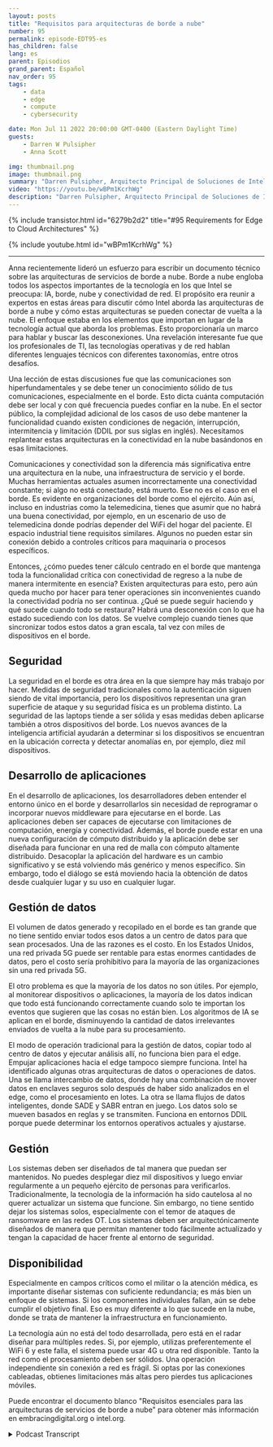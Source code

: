 ```yaml
---
layout: posts
title: "Requisitos para arquitecturas de borde a nube"
number: 95
permalink: episode-EDT95-es
has_children: false
lang: es
parent: Episodios
grand_parent: Español
nav_order: 95
tags:
    - data
    - edge
    - compute
    - cybersecurity

date: Mon Jul 11 2022 20:00:00 GMT-0400 (Eastern Daylight Time)
guests:
    - Darren W Pulsipher
    - Anna Scott

img: thumbnail.png
image: thumbnail.png
summary: "Darren Pulsipher, Arquitecto Principal de Soluciones de Intel, y la Dra. Anna Scott, Arquitecta Principal de Edge, Sector Público, discuten los requisitos esenciales para las arquitecturas de servicios desde el borde hasta la nube."
video: "https://youtu.be/wBPm1KcrhWg"
description: "Darren Pulsipher, Arquitecto Principal de Soluciones de Intel, y la Dra. Anna Scott, Arquitecta Principal de Edge, Sector Público, discuten los requisitos esenciales para las arquitecturas de servicios desde el borde hasta la nube."
---
```


<div>
{% include transistor.html id="6279b2d2" title="#95 Requirements for Edge to Cloud Architectures" %}

{% include youtube.html id="wBPm1KcrhWg" %}
</div>

---

Anna recientemente lideró un esfuerzo para escribir un documento técnico sobre las arquitecturas de servicios de borde a nube. Borde a nube engloba todos los aspectos importantes de la tecnología en los que Intel se preocupa: IA, borde, nube y conectividad de red. El propósito era reunir a expertos en estas áreas para discutir cómo Intel aborda las arquitecturas de borde a nube y cómo estas arquitecturas se pueden conectar de vuelta a la nube. El enfoque estaba en los elementos que importan en lugar de la tecnología actual que aborda los problemas. Esto proporcionaría un marco para hablar y buscar las desconexiones. Una revelación interesante fue que los profesionales de TI, las tecnologías operativas y de red hablan diferentes lenguajes técnicos con diferentes taxonomías, entre otros desafíos.

Una lección de estas discusiones fue que las comunicaciones son hiperfundamentales y se debe tener un conocimiento sólido de tus comunicaciones, especialmente en el borde. Esto dicta cuánta computación debe ser local y con qué frecuencia puedes confiar en la nube. En el sector público, la complejidad adicional de los casos de uso debe mantener la funcionalidad cuando existen condiciones de negación, interrupción, intermitencia y limitación (DDIL por sus siglas en inglés). Necesitamos replantear estas arquitecturas en la conectividad en la nube basándonos en esas limitaciones.

Comunicaciones y conectividad son la diferencia más significativa entre una arquitectura en la nube, una infraestructura de servicio y el borde. Muchas herramientas actuales asumen incorrectamente una conectividad constante; si algo no está conectado, está muerto. Ese no es el caso en el borde. Es evidente en organizaciones del borde como el ejército. Aún así, incluso en industrias como la telemedicina, tienes que asumir que no habrá una buena conectividad, por ejemplo, en un escenario de uso de telemedicina donde podrías depender del WiFi del hogar del paciente. El espacio industrial tiene requisitos similares. Algunos no pueden estar sin conexión debido a controles críticos para maquinaria o procesos específicos.

Entonces, ¿cómo puedes tener cálculo centrado en el borde que mantenga toda la funcionalidad crítica con conectividad de regreso a la nube de manera intermitente en esencia? Existen arquitecturas para esto, pero aún queda mucho por hacer para tener operaciones sin inconvenientes cuando la conectividad podría no ser continua. ¿Qué se puede seguir haciendo y qué sucede cuando todo se restaura? Habrá una desconexión con lo que ha estado sucediendo con los datos. Se vuelve complejo cuando tienes que sincronizar todos estos datos a gran escala, tal vez con miles de dispositivos en el borde.

## Seguridad

La seguridad en el borde es otra área en la que siempre hay más trabajo por hacer. Medidas de seguridad tradicionales como la autenticación siguen siendo de vital importancia, pero los dispositivos representan una gran superficie de ataque y su seguridad física es un problema distinto. La seguridad de las laptops tiende a ser sólida y esas medidas deben aplicarse también a otros dispositivos del borde. Los nuevos avances de la inteligencia artificial ayudarán a determinar si los dispositivos se encuentran en la ubicación correcta y detectar anomalías en, por ejemplo, diez mil dispositivos.

## Desarrollo de aplicaciones

En el desarrollo de aplicaciones, los desarrolladores deben entender el entorno único en el borde y desarrollarlos sin necesidad de reprogramar o incorporar nuevos middleware para ejecutarse en el borde. Las aplicaciones deben ser capaces de ejecutarse con limitaciones de computación, energía y conectividad. Además, el borde puede estar en una nueva configuración de cómputo distribuido y la aplicación debe ser diseñada para funcionar en una red de malla con cómputo altamente distribuido. Desacoplar la aplicación del hardware es un cambio significativo y se está volviendo más genérico y menos específico. Sin embargo, todo el diálogo se está moviendo hacia la obtención de datos desde cualquier lugar y su uso en cualquier lugar.

## Gestión de datos

El volumen de datos generado y recopilado en el borde es tan grande que no tiene sentido enviar todos esos datos a un centro de datos para que sean procesados. Una de las razones es el costo. En los Estados Unidos, una red privada 5G puede ser rentable para estas enormes cantidades de datos, pero el costo sería prohibitivo para la mayoría de las organizaciones sin una red privada 5G.

El otro problema es que la mayoría de los datos no son útiles. Por ejemplo, al monitorear dispositivos o aplicaciones, la mayoría de los datos indican que todo está funcionando correctamente cuando solo te importan los eventos que sugieren que las cosas no están bien. Los algoritmos de IA se aplican en el borde, disminuyendo la cantidad de datos irrelevantes enviados de vuelta a la nube para su procesamiento.

El modo de operación tradicional para la gestión de datos, copiar todo al centro de datos y ejecutar análisis allí, no funciona bien para el edge. Empujar aplicaciones hacia el edge tampoco siempre funciona. Intel ha identificado algunas otras arquitecturas de datos o operaciones de datos. Una se llama intercambio de datos, donde hay una combinación de mover datos en enclaves seguros solo después de haber sido analizados en el edge, como el procesamiento en lotes. La otra se llama flujos de datos inteligentes, donde SADE y SABR entran en juego. Los datos solo se mueven basados en reglas y se transmiten. Funciona en entornos DDIL porque puede determinar los entornos operativos actuales y ajustarse.

## Gestión

Los sistemas deben ser diseñados de tal manera que puedan ser mantenidos. No puedes desplegar diez mil dispositivos y luego enviar regularmente a un pequeño ejército de personas para verificarlos. Tradicionalmente, la tecnología de la información ha sido cautelosa al no querer actualizar un sistema que funcione. Sin embargo, no tiene sentido dejar los sistemas solos, especialmente con el temor de ataques de ransomware en las redes OT. Los sistemas deben ser arquitectónicamente diseñados de manera que permitan mantener todo fácilmente actualizado y tengan la capacidad de hacer frente al entorno de seguridad.

## Disponibilidad

Especialmente en campos críticos como el militar o la atención médica, es importante diseñar sistemas con suficiente redundancia; es más bien un enfoque de sistemas. Si los componentes individuales fallan, aún se debe cumplir el objetivo final. Eso es muy diferente a lo que sucede en la nube, donde se trata de mantener la infraestructura en funcionamiento.

La tecnología aún no está del todo desarrollada, pero está en el radar diseñar para múltiples redes. Si, por ejemplo, utilizas preferentemente el WiFi 6 y este falla, el sistema puede usar 4G u otra red disponible. Tanto la red como el procesamiento deben ser sólidos. Una operación independiente sin conexión a red es frágil. Si optas por las conexiones cableadas, obtienes limitaciones más altas pero pierdes tus aplicaciones móviles.

Puede encontrar el documento blanco "Requisitos esenciales para las arquitecturas de servicios de borde a nube" para obtener más información en embracingdigital.org o intel.org.



<details>
<summary> Podcast Transcript </summary>

<p></p>

</details>
